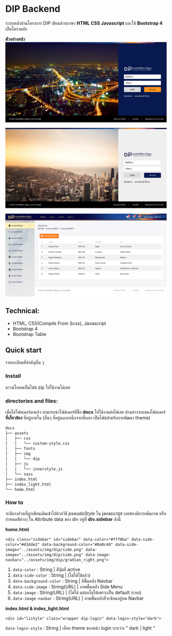 # DIP Backend

ระบบหลังบ้านโครงการ DIP เขียนด้วยภาษา **HTML CSS Javascript** และใช้ **Bootstrap 4** เป็นโครงหลัก

**ตัวอย่างหน้า**
![alt text](docs/assets/img/dip/screencapture/login_dark.jpg "Home DIP Backend")

![alt text](docs/assets/img/dip/screencapture/login_light.jpg "Home DIP Backend")

![alt text](docs/assets/img/dip/screencapture/home.jpg "Home DIP Backend")


## Technical:
- HTML, CSS(Compile From Scss), Javascript
- Bootstrap 4
- Bootstrap Table


## Quick start
รายละเอียดที่สำคัญอื่น ๆ
### Install
ดาวน์โหลดเป็นไฟล์ zip ไปใช้งานได้เลย

### directories and files:
เมื่อได้โฟลเดอร์มาแล้ว สามารถนำโฟล์เดอร์ที่ชื่อ **docs** ไปใช้งานต่อได้เลย ด้านล่างจะแสดงโฟลเดอร์ **ที่เกี่ยวข้อง** ที่อยู่ภายใน (อื่นๆ ที่อยู่นอกเหนือจากที่บอก เป็นไฟล์สำหรับการพัฒนา theme)

```
docs
├── assets
│   ├── css
│   │   └── custom-style.css
│   ├── fonts
│   ├── img
│   │   └── dip
│   ├── js
│   │   └── innerstyle.js
│   └── sass
├── index.html
├── index_light.html
└── home.html
```

### How to

จะมีบางส่วนที่ถูกเขียนเติมเข้าไปด้วยวิธี *pseudoStyle* ใน javascript เลยต้องมีการเพิ่มภาพ หรือกำหนดสีต่างๆ ใน Attribute data ของ div อยู่ที่ **div.sidebar** ดังนี้


**home.html**
```
<div class="sidebar" id="sidebar" data-color="#fff0ba" data-side-color="#d1dde2" data-background-color="#0a0c40" data-side-image="../assets/img/dip/side.png" data-image="../assets/img/dip/side.png" data-image-navbar="../assets/img/dip/gradian_right.png">
```

1. `data-color` : String | สีปุ่มที่ active
2. `data-side-color` : String | (ไม่ได้ใช้แล้ว)
3. `data-background-color` : String | สีพื้นหลัง Navbar
4. `data-side-image` : String(URL) | ภาพพื้นหลัง Side Menu
5. `data-image` : String(URL) | (ไม่ได้ แต่ลบไม่ได้เพราะเป็น default ระบบ)
6. `data-image-navbar` : String(URL) | ภาพพื้นหลังที่จะซ้อนอยู่บน Navbar


**index.html & index_light.html**
```
<div id="listyle" class="wrapper dip-login" data-login-style="dark">
```

`data-login-style` : String | เลือก theme ของหน้า login ระหว่าง " dark | light "